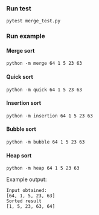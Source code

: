 ### Run test
```shell script
pytest merge_test.py 
```
### Run example
#### Merge sort
```shell script
python -m merge 64 1 5 23 63
```

#### Quick sort
```shell script
python -m quick 64 1 5 23 63
```

#### Insertion sort
```shell script
python -m insertion 64 1 5 23 63
```

#### Bubble sort
```shell script
python -m bubble 64 1 5 23 63
```

#### Heap sort
```shell script
python -m heap 64 1 5 23 63
```

Example output:
```shell script
Input obtained:
[64, 1, 5, 23, 63]
Sorted result
[1, 5, 23, 63, 64]
```


